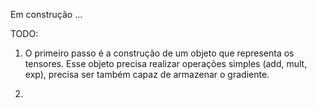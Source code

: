 Em construção ...


TODO:

1) O primeiro passo é a construção de um objeto que representa os tensores. Esse objeto precisa realizar operações simples (add, mult, exp), precisa ser também capaz de armazenar o gradiente.

2) 